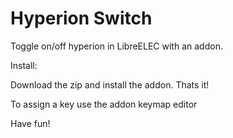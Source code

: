 
Hyperion Switch
========

Toggle on/off hyperion in LibreELEC with an addon.


Install:

Download the zip and install the addon.
Thats it! 

To assign a key use the addon keymap editor

Have fun!
